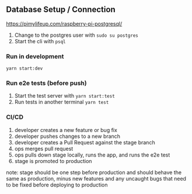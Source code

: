 ## Database Setup / Connection
https://pimylifeup.com/raspberry-pi-postgresql/
1. Change to the postgres user with `sudo su postgres`
2. Start the cli with `psql`

### Run in development
`yarn start:dev`

### Run e2e tests (before push)
1. Start the test server with `yarn start:test`
2. Run tests in another terminal `yarn test` 

### CI/CD
1. developer creates a new feature or bug fix
2. developer pushes changes to a new branch
3. developer creates a Pull Request against the stage branch 
4. ops merges pull request
5. ops pulls down stage locally, runs the app, and runs the e2e test
6. stage is promoted to production

note: stage should be one step before production and should behave the same as production, minus new features and any uncaught bugs that need to be fixed before deploying to production
